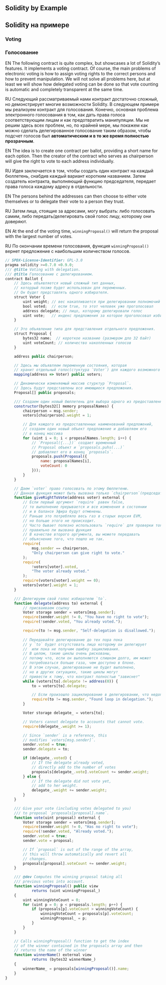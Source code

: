 ## Solidity by Example
## Solidity на примере

### Voting
### Голосование

EN
The following contract is quite complex, but showcases a lot of Solidity’s features. It implements a voting contract. Of course, the main problems of electronic voting is how to assign voting rights to the correct persons and how to prevent manipulation. We will not solve all problems here, but at least we will show how delegated voting can be done so that vote counting is automatic and completely transparent at the same time.

RU
Следующий рассматриваемый нами контракт достаточно сложный, но демонстрирует многие возможности Solidity. В следующем примере  мы реализуем контракт для голосования. Конечно, основная проблема электронного голосования в том, как дать права голоса соответствующим лицам и как предотвратить манипуляции. Мы не решим здесь всех проблем, но, по крайней мере, мы покажем как можно сделать делегированное голосование таким образом, чтобы подсчет голосов был **автоматическим и в то же время полностью прозрачным**.

EN
The idea is to create one contract per ballot, providing a short name for each option. Then the creator of the contract who serves as chairperson will give the right to vote to each address individually.

RU
Идея заключается в том, чтобы создать один контракт на каждый бюллетень, снабдив каждый вариант коротким названием. Затем создатель контракта, выполняющий функцию председателя, передает права голоса каждому адресу в отдельности.

EN
The persons behind the addresses can then choose to either vote themselves or to delegate their vote to a person they trust.

RU
Затем лица, стоящие за адресами, могу выбрать: либо голосовать самим, либо передать/делегировать свой голос лицу, которому они доверяют.

EN
At the end of the voting time, `winningProposal()` will return the proposal with the largest number of votes.

RU
По окончании времени голосования, функция `winningProposal()` вернет предложение с наибольшим количеством голосов.

```javascript
// SPDX-License-Identifier: GPL-3.0
pragma solidity >=0.7.0 <0.9.0;
/// @title Voting with delegation.
/// @title Голосование с делегированием.
contract Ballot {
    // Здесь объявляется новый сложный тип данных,
    // которрый позже будет использован для переменных.
    // Он будет представлять одного избирателя.
    struct Voter {
        uint weight; // вес накапливается при делегировании полномочий
        bool voted;  // если true, то этот человек уже проголосовал
        address delegate; // лицо, которому делегировали голос
        uint vote;   // индекс предложения за которое проголосовал избиратель
    }

    // Это объявление типа для представления отдельного предложения.
    struct Proposal {
        bytes32 name;  // короткое название (размером дло 32 байт)
        uint voteCount; // количество накопленных голосов
    }

    address public chairperson;

    // Здесь мы объявляем переменную состояния, которая
    // хранит отдельный голос(стуктура `Voter`) для каждого возможного адреса.
    mapping(address => Voter) public voters;

    // Динамически изменяемый массив стурктур `Proposal`.
    // Здесь будут представлены все имеющиеся предложения.
    Proposal[] public proposals;

    /// Создаем один новый бюллетень для выбора одного из предоставленных `proposalNames`. 
    constructor(bytes32[] memory proposalNames) {
        chairperson = msg.sender;
        voters[chairperson].weight = 1;

        // Для каждого из предоставленных наименований предложений,
        // создаем один новый объект предложение и добавляем его
        // в конец массива
        for (uint i = 0; i < proposalNames.length; i++) {
            // `Proposal({...})` создает временный
            // Proposal объект и `proposals.puhs(...)`
            // добавляет его в конец `proposals`.
            proposals.push(Proposal({
                name: proposalNames[i],
                voteCount: 0
            }));
        }
    }

    // Даем `voter` право голосовать по этому бюллетеню.
    // Данная функция может быть вызвана только `chairperson`(председателем)
    function giveRightToVote(address voter) external {
        // Если первый аргумент `require` равен false,
        // то выполнение прерывается и все изменения в состоянии
        // и в балансе Эфира будут отменены.
        // Раньше это потребляло весь газ в старых версия EVM,
        // но больше этого не происходит.
        // Часто бывает полезно использовать `require` для проверки того,
        // правильно ли вызвана функция
        // В качестве второго аргумента, вы можете передавать
        // объяснение того, что пошло не так.
        require(
            msg.sender == chairperson,
            "Only chairperson can give right to vote."
        );
        require(
            !voters[voter].voted,
            "The voter already voted."
        );
        require(voters[voter].weight == 0);
        voters[voter].weight = 1;
    }

    /// Делегируем свой голос избирателю `to`.
    function delegate(address to) external {
        // присваиваем ссылку
        Voter storage sender = voters[msg.sender];
        require(sender.weight != 0, "You have no right to vote");
        require(!sender.voted, "You already voted.");

        require(to != msg.sender, "Self-delegation is disallowed.");
        
        // Передавайте делегирование до тех пора пока
        // у `to` будет отсутстовать лицо которому он делегирует
        //  или пока не получим ошибку зацикливания.
        // В целом, такие циклы очень рискованы,
        // потому что, если он выполняются слишком долго, им может
        // потребоваться больше газа, чем доступно в блоке.
        // В этом случае, делегирование не будет выполнено,
        // но в других ситуациях, такие циклы могут
        // привести к тому, что контракт полностью "зависнет"
        while (voters[to].delegate != address(0)) {
            to = voters[to].delegate;

            // Если произошло зациклирование в делегировании, что недопустимо.
            require(to != msg.sender, "Found loop in delegation.");
        }

        Voter storage delegate_ = voters[to];

        // Voters cannot delegate to accounts that cannot vote.
        require(delegate_.weight >= 1);

        // Since `sender` is a reference, this
        // modifies `voters[msg.sender]`.
        sender.voted = true;
        sender.delegate = to;

        if (delegate_.voted) {
            // If the delegate already voted,
            // directly add to the number of votes
            proposals[delegate_.vote].voteCount += sender.weight;
        } else {
            // If the delegate did not vote yet,
            // add to her weight.
            delegate_.weight += sender.weight;
        }
    }

    /// Give your vote (including votes delegated to you)
    /// to proposal `proposals[proposal].name`.
    function vote(uint proposal) external {
        Voter storage sender = voters[msg.sender];
        require(sender.weight != 0, "Has no right to vote");
        require(!sender.voted, "Already voted.");
        sender.voted = true;
        sender.vote = proposal;

        // If `proposal` is out of the range of the array,
        // this will throw automatically and revert all
        // changes.
        proposals[proposal].voteCount += sender.weight;
    }

    /// @dev Computes the winning proposal taking all
    /// previous votes into account.
    function winningProposal() public view
            returns (uint winningProposal_)
    {
        uint winningVoteCount = 0;
        for (uint p = 0; p < proposals.length; p++) {
            if (proposals[p].voteCount > winningVoteCount) {
                winningVoteCount = proposals[p].voteCount;
                winningProposal_ = p;
            }
        }
    }

    // Calls winningProposal() function to get the index
    // of the winner contained in the proposals array and then
    // returns the name of the winner
    function winnerName() external view
            returns (bytes32 winnerName_)
    {
        winnerName_ = proposals[winningProposal()].name;
    }
}
```